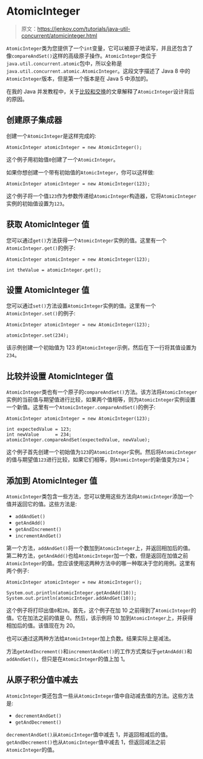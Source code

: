 # AtomicInteger

> 原文：<https://jenkov.com/tutorials/java-util-concurrent/atomicinteger.html>

`AtomicInteger`类为您提供了一个`int`变量，它可以被原子地读写，并且还包含了像`compareAndSet()`这样的高级原子操作。`AtomicInteger`类位于`java.util.concurrent.atomic`包中，所以全称是`java.util.concurrent.atomic.AtomicInteger`。这段文字描述了 Java 8 中的`AtomicInteger`版本，但是第一个版本是在 Java 5 中添加的。

在我的 Java 并发教程中，关于[比较和交换](/java-concurrency/compare-and-swap.html)的文章解释了`AtomicInteger`设计背后的原因。

## 创建原子集成器

创建一个`AtomicInteger`是这样完成的:

```
AtomicInteger atomicInteger = new AtomicInteger();

```

这个例子用初始值`0`创建了一个`AtomicInteger`。

如果你想创建一个带有初始值的`AtomicInteger`，你可以这样做:

```
AtomicInteger atomicInteger = new AtomicInteger(123);

```

这个例子将一个值`123`作为参数传递给`AtomicInteger`构造器，它将`AtomicInteger`实例的初始值设置为`123`。

## 获取 AtomicInteger 值

您可以通过`get()`方法获得一个`AtomicInteger`实例的值。这里有一个`AtomicInteger.get()`的例子:

```
AtomicInteger atomicInteger = new AtomicInteger(123);

int theValue = atomicInteger.get();

```

## 设置 AtomicInteger 值

您可以通过`set()`方法设置`AtomicInteger`实例的值。这里有一个`AtomicInteger.set()`的例子:

```
AtomicInteger atomicInteger = new AtomicInteger(123);

atomicInteger.set(234);

```

该示例创建一个初始值为 123 的`AtomicInteger`示例，然后在下一行将其值设置为`234`。

## 比较并设置 AtomicInteger 值

`AtomicInteger`类也有一个原子的`compareAndSet()`方法。该方法将`AtomicInteger`实例的当前值与期望值进行比较，如果两个值相等，则为`AtomicInteger`实例设置一个新值。这里有一个`AtomicInteger.compareAndSet()`的例子:

```
AtomicInteger atomicInteger = new AtomicInteger(123);

int expectedValue = 123;
int newValue      = 234;
atomicInteger.compareAndSet(expectedValue, newValue);

```

这个例子首先创建一个初始值为`123`的`AtomicInteger`实例。然后将`AtomicInteger`的值与期望值`123`进行比较，如果它们相等，则`AtomicInteger`的新值变为`234`；

## 添加到 AtomicInteger 值

`AtomicInteger`类包含一些方法，您可以使用这些方法向`AtomicInteger`添加一个值并返回它的值。这些方法是:

*   `addAndGet()`
*   `getAndAdd()`
*   `getAndIncrement()`
*   `incrementAndGet()`

第一个方法，`addAndGet()`将一个数加到`AtomicInteger`上，并返回相加后的值。第二种方法，`getAndAdd()`也给`AtomicInteger`加一个数，但是返回在加值之前`AtomicInteger`的值。您应该使用这两种方法中的哪一种取决于您的用例。这里有两个例子:

```
AtomicInteger atomicInteger = new AtomicInteger();

System.out.println(atomicInteger.getAndAdd(10));
System.out.println(atomicInteger.addAndGet(10));

```

这个例子将打印出值`0`和`20`。首先，这个例子在加 10 之前得到了`AtomicInteger`的值。它在加法之前的值是 0。然后，该示例将 10 加到`AtomicInteger`上，并获得相加后的值。该值现在为 20。

也可以通过这两种方法给`AtomicInteger`加上负数。结果实际上是减法。

方法`getAndIncrement()`和`incrementAndGet()`的工作方式类似于`getAndAdd()`和`addAndGet()`，但只是在`AtomicInteger`的值上加 1。

## 从原子积分值中减去

`AtomicInteger`类还包含一些从`AtomicInteger`值中自动减去值的方法。这些方法是:

*   `decrementAndGet()`
*   `getAndDecrement()`

`decrementAndGet()`从`AtomicInteger`值中减去 1，并返回相减后的值。`getAndDecrement()`也从`AtomicInteger`值中减去 1，但返回减法之前`AtomicInteger`的值。
